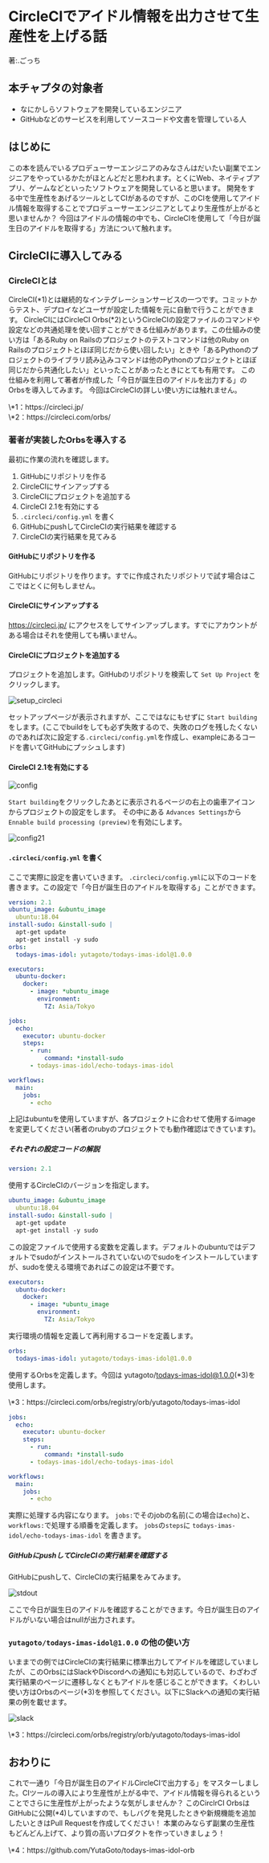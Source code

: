 # CircleCIでアイドル情報を出力させて生産性を上げる話
<p class="right">著:.ごっち</p>

## 本チャプタの対象者

- なにかしらソフトウェアを開発しているエンジニア
- GitHubなどのサービスを利用してソースコードや文書を管理している人

## はじめに

この本を読んでいるプロデューサーエンジニアのみなさんはだいたい副業でエンジニアをやっているかたがほとんどだと思われます。とくにWeb、ネイティブアプリ、ゲームなどといったソフトウェアを開発していると思います。
開発をする中で生産性をあげるツールとしてCIがあるのですが、このCIを使用してアイドル情報を取得することでプロデューサーエンジニアとしてより生産性が上がると思いませんか？
今回はアイドルの情報の中でも、CircleCIを使用して「今日が誕生日のアイドルを取得する」方法について触れます。

## CircleCIに導入してみる

### CircleCIとは

CircleCI(\*1)とは継続的なインテグレーションサービスの一つです。コミットからテスト、デプロイなどユーザが設定した情報を元に自動で行うことができます。
CircleCIにはCircleCI Orbs(\*2)というCircleCIの設定ファイルのコマンドや設定などの共通処理を使い回すことができる仕組みがあります。この仕組みの使い方は「あるRuby on Railsのプロジェクトのテストコマンドは他のRuby on Railsのプロジェクトとほぼ同じだから使い回したい」ときや「あるPythonのプロジェクトのライブラリ読み込みコマンドは他のPythonのプロジェクトとほぼ同じだから共通化したい」といったことがあったときにとても有用です。
この仕組みを利用して著者が作成した「今日が誕生日のアイドルを出力する」のOrbsを導入してみます。
今回はCircleCIの詳しい使い方には触れません。

<footer>\*1：https://circleci.jp/</footer>
<footer>\*2：https://circleci.com/orbs/</footer>

### 著者が実装したOrbsを導入する

最初に作業の流れを確認します。

1. GitHubにリポジトリを作る
1. CircleCIにサインアップする
1. CircleCIにプロジェクトを追加する
1. CircleCI 2.1を有効にする
1. `.circleci/config.yml` を書く
1. GitHubにpushしてCircleCIの実行結果を確認する
1. CircleCIの実行結果を見てみる

#### GitHubにリポジトリを作る

GitHubにリポジトリを作ります。すでに作成されたリポジトリで試す場合はここではとくに何もしません。

#### CircleCIにサインアップする

https://circleci.jp/ にアクセスをしてサインアップします。すでにアカウントがある場合はそれを使用しても構いません。

#### CircleCIにプロジェクトを追加する

プロジェクトを追加します。GitHubのリポジトリを検索して `Set Up Project` をクリックします。

![setup_circleci](images/yutagoto/setup_circleci.png)

セットアップページが表示されますが、ここではなにもせずに `Start building` をします。(ここでbuildをしても必ず失敗するので、失敗のログを残したくないのであれば次に設定する`.circleci/config.yml`を作成し、exampleにあるコードを書いてGitHubにプッシュします)

#### CircleCI 2.1を有効にする

![config](images/yutagoto/config.png)

`Start building`をクリックしたあとに表示されるページの右上の歯車アイコンからプロジェクトの設定をします。
その中にある `Advances Settings`から `Ennable build processing (preview)`を有効にします。

![config21](images/yutagoto/config21.png)

#### `.circleci/config.yml` を書く

ここで実際に設定を書いていきます。 `.circleci/config.yml`に以下のコードを書きます。この設定で「今日が誕生日のアイドルを取得する」ことができます。

```yml
version: 2.1
ubuntu_image: &ubuntu_image
  ubuntu:18.04
install-sudo: &install-sudo |
  apt-get update
  apt-get install -y sudo
orbs:
  todays-imas-idol: yutagoto/todays-imas-idol@1.0.0

executors:
  ubuntu-docker:
    docker:
      - image: *ubuntu_image
        environment:
          TZ: Asia/Tokyo

jobs:
  echo:
    executor: ubuntu-docker
    steps:
      - run:
          command: *install-sudo
      - todays-imas-idol/echo-todays-imas-idol

workflows:
  main:
    jobs:
      - echo
```

上記はubuntuを使用していますが、各プロジェクトに合わせて使用するimageを変更してください(著者のrubyのプロジェクトでも動作確認はできています)。

##### それぞれの設定コードの解説

```yml
version: 2.1
```

使用するCircleCIのバージョンを指定します。

```yml
ubuntu_image: &ubuntu_image
  ubuntu:18.04
install-sudo: &install-sudo |
  apt-get update
  apt-get install -y sudo
```

この設定ファイルで使用する変数を定義します。デフォルトのubuntuではデフォルトでsudoがインストールされていないのでsudoをインストールしていますが、sudoを使える環境であればこの設定は不要です。

```yml
executors:
  ubuntu-docker:
    docker:
      - image: *ubuntu_image
        environment:
          TZ: Asia/Tokyo
```

実行環境の情報を定義して再利用するコードを定義します。

```yml
orbs:
  todays-imas-idol: yutagoto/todays-imas-idol@1.0.0
```

使用するOrbsを定義します。今回は yutagoto/todays-imas-idol@1.0.0(\*3)を使用します。

<footer>\*3：https://circleci.com/orbs/registry/orb/yutagoto/todays-imas-idol</footer>

```yml
jobs:
  echo:
    executor: ubuntu-docker
    steps:
      - run:
          command: *install-sudo
      - todays-imas-idol/echo-todays-imas-idol

workflows:
  main:
    jobs:
      - echo
```

実際に処理する内容になります。 `jobs:`でそのjobの名前(この場合は`echo`)と、`workflows:`で処理する順番を定義します。
`jobs`の`steps`に `todays-imas-idol/echo-todays-imas-idol` を書きます。

##### GitHubにpushしてCircleCIの実行結果を確認する

GitHubにpushして、CircleCIの実行結果をみてみます。

![stdout](images/yutagoto/stdout.png)

ここで今日が誕生日のアイドルを確認することができます。今日が誕生日のアイドルがいない場合はnullが出力されます。

### `yutagoto/todays-imas-idol@1.0.0` の他の使い方

いままでの例ではCircleCIの実行結果に標準出力してアイドルを確認していましたが、このOrbsにはSlackやDiscordへの通知にも対応しているので、わざわざ実行結果のページに遷移しなくともアイドルを感じることができます。くわしい使い方はOrbsのページ(\*3)を参照してください。以下にSlackへの通知の実行結果の例を載せます。

![slack](images/yutagoto/slack.png)

<footer>\*3：https://circleci.com/orbs/registry/orb/yutagoto/todays-imas-idol</footer>

## おわりに

これで一通り「今日が誕生日のアイドルCircleCIで出力する」をマスターしました。CIツールの導入により生産性が上がる中で、アイドル情報を得られるということでさらに生産性が上がったような気がしませんか？
このCirclrCI OrbsはGitHubに公開(\*4)していますので、もしバグを発見したときや新規機能を追加したいときはPull Requestを作成してください！
本業のみならず副業の生産性もどんどん上げて、より質の高いプロダクトを作っていきましょう！

<footer>\*4：https://github.com/YutaGoto/todays-imas-idol-orb</footer>

